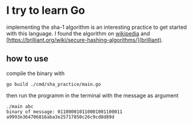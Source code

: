 # I try to learn Go
implementing the sha-1 algorithm is an interesting practice to get started with this language.
I found the algorithm on [wikipedia](https://de.wikipedia.org/wiki/Secure_Hash_Algorithm#SHA-1) and [https://brilliant.org/wiki/secure-hashing-algorithms/](brilliant).

## how to use
compile the binary with
```shell
go build ./cmd/sha_practice/main.go
```
then run the programm in the terminal with the message as argument
```shell
./main abc
binary of message: 011000010110001001100011
a9993e364706816aba3e25717850c26c9cd0d89d
```

